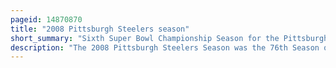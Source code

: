 ```yaml
---
pageid: 14870870
title: "2008 Pittsburgh Steelers season"
short_summary: "Sixth Super Bowl Championship Season for the Pittsburgh Steelers"
description: "The 2008 Pittsburgh Steelers Season was the 76th Season of the Franchise in the national Football League. The Season ended with the Team winning super Bowl Xliii to become the first Franchise in the Nfl to win six super Bowl Titles."
---
```

